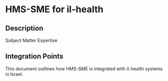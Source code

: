 # HMS-SME for il-health

## Description

Subject Matter Expertise

## Integration Points

This document outlines how HMS-SME is integrated with il-health systems in Israel.

